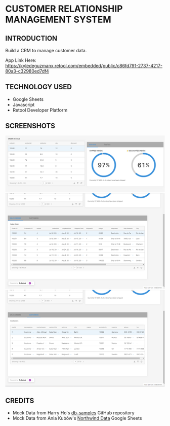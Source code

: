 # CUSTOMER RELATIONSHIP MANAGEMENT SYSTEM

## INTRODUCTION
Build a CRM to manage customer data. 

App Link Here: https://kyledeguzmanx.retool.com/embedded/public/c86fd791-2737-4217-80a3-c32980ed7df4 

## TECHNOLOGY USED
- Google Sheets  
- Javascript  
- Retool Developer Platform  

## SCREENSHOTS
![](https://github.com/kyledeguzmanx/bDev-database-CRM/blob/master/img/screenshots/OrderDetails1.png)
![](https://github.com/kyledeguzmanx/bDev-database-CRM/blob/master/img/screenshots/SalesOrders1.png)
![](https://github.com/kyledeguzmanx/bDev-database-CRM/blob/master/img/screenshots/Customers1.png)

## CREDITS
- Mock Data from Harry Ho's [db-samples](https://github.com/harryho) GitHub repository  
- Mock Data from Ania Kubów's [Northwind Data](https://docs.google.com/spreadsheets/d/1aKglh0-w8dwyKssc9CJwKiOqTc-COPCuyx4zXnuv3Wg/edit#gid=0) Google Sheets  

